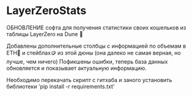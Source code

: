 # LayerZeroStats
ОБНОВЛЕНИЕ софта для получения статистики своих кошельков из таблицы LayerZero на Dune 🤑

Добавлены дополнительные столбцы с информацией по объемам в ETH🔷 и стейблах🪙 из этой дюны (она далеко не самая верная, но лучше, чем ничего)
Пофикшены ошибки, теперь база данных обновляется и показывает актуальную информацию.

Необходимо перекачать скрипт с гитхаба и заного установить библиотеки 'pip install -r requirements.txt'

